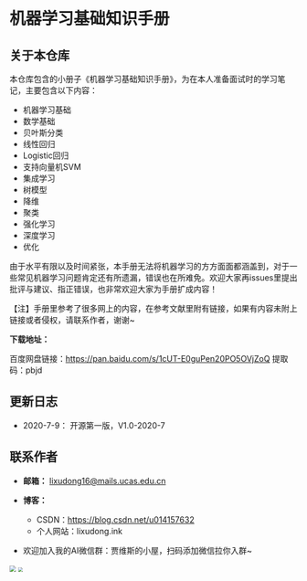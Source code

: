 # 机器学习基础知识手册

## 关于本仓库

本仓库包含的小册子《机器学习基础知识手册》，为在本人准备面试时的学习笔记，主要包含以下内容：

- 机器学习基础
- 数学基础
- 贝叶斯分类
- 线性回归
- Logistic回归
- 支持向量机SVM
- 集成学习
- 树模型
- 降维
- 聚类
- 强化学习
- 深度学习
- 优化

由于水平有限以及时间紧张，本手册无法将机器学习的方方面面都涵盖到，对于一些常见机器学习问题肯定还有所遗漏，错误也在所难免。欢迎大家再issues里提出批评与建议、指正错误，也非常欢迎大家为手册扩成内容！

【注】手册里参考了很多网上的内容，在参考文献里附有链接，如果有内容未附上链接或者侵权，请联系作者，谢谢~

**下载地址：**

百度网盘链接：https://pan.baidu.com/s/1cUT-E0guPen20PO5OVjZoQ 
提取码：pbjd 

## 更新日志

- 2020-7-9： 开源第一版，V1.0-2020-7

## 联系作者

- **邮箱：** lixudong16@mails.ucas.edu.cn

- **博客：**
  - CSDN：https://blog.csdn.net/u014157632
  - 个人网站：lixudong.ink
- 欢迎加入我的AI微信群：贾维斯的小屋，扫码添加微信拉你入群~

<img src="https://github.com/5663015/machine-learning-handbook/mmqrcode.png" style="zoom: 67%;" />

<img src="https://github.com/5663015/machine-learning-handbook/mm_reward_qrcode.png" style="zoom: 50%;" />
